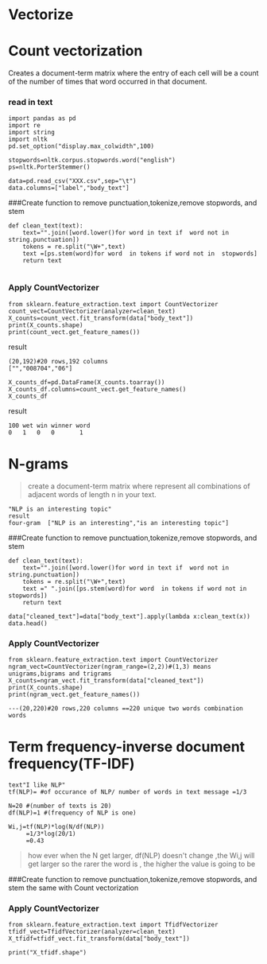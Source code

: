 # Vectorize

# Count vectorization
Creates a document-term matrix where the entry of each cell will be a count of the number of times that word occurred in that document.


### read in text
```
import pandas as pd
import re
import string
import nltk
pd.set_option("display.max_colwidth",100)

stopwords=nltk.corpus.stopwords.word("english")
ps=nltk.PorterStemmer()

data=pd.read_csv("XXX.csv",sep="\t")
data.columns=["label","body_text"]
```

###Create function to remove punctuation,tokenize,remove stopwords, and stem
```
def clean_text(text):
    text="".join([word.lower()for word in text if  word not in  string.punctuation])
    tokens = re.split("\W+",text)
    text =[ps.stem(word)for word  in tokens if word not in  stopwords]
    return text
    
```
### Apply CountVectorizer
```
from sklearn.feature_extraction.text import CountVectorizer
count_vect=CountVectorizer(analyzer=clean_text)
X_counts=count_vect.fit_transform(data["body_text"])
print(X_counts.shape)
print(count_vect.get_feature_names())

```
result
```
(20,192)#20 rows,192 columns
["","008704","06"]
```

```
X_counts_df=pd.DataFrame(X_counts.toarray())
X_counts_df.columns=count_vect.get_feature_names()
X_counts_df
```
result
```
100 wet win winner word
0   1   0   0       1
```



# N-grams
>create a document-term matrix where represent all combinations of adjacent words of length n in your text.
```
"NLP is an interesting topic"
result
four-gram  ["NLP is an interesting","is an interesting topic"]
```

###Create function to remove punctuation,tokenize,remove stopwords, and stem
```
def clean_text(text):
    text="".join([word.lower()for word in text if  word not in  string.punctuation])
    tokens = re.split("\W+",text)
    text =" ".join([ps.stem(word)for word  in tokens if word not in  stopwords])
    return text

data["cleaned_text"]=data["body_text"].apply(lambda x:clean_text(x))
data.head()
```
### Apply CountVectorizer
```
from sklearn.feature_extraction.text import CountVectorizer
ngram_vect=CountVectorizer(ngram_range=(2,2))#(1,3) means unigrams,bigrams and trigrams
X_counts=ngram_vect.fit_transform(data["cleaned_text"])
print(X_counts.shape)
print(ngram_vect.get_feature_names())

---(20,220)#20 rows,220 columns ==220 unique two words combination words
```


# Term frequency-inverse document frequency(TF-IDF)
```
text"I like NLP"
tf(NLP)= #of occurance of NLP/ number of words in text message =1/3

N=20 #(number of texts is 20)
df(NLP)=1 #(frequency of NLP is one)

Wi,j=tf(NLP)*log(N/df(NLP))
     =1/3*log(20/1)
     =0.43
```

>how ever when the N get larger, df(NLP) doesn't change ,the Wi,j will get larger
 so the rarer the word is , the higher the value is going to be

###Create function to remove punctuation,tokenize,remove stopwords, and stem
the same with Count vectorization

### Apply CountVectorizer
```
from sklearn.feature_extraction.text import TfidfVectorizer
tfidf_vect=TfidfVectorizer(analyzer=clean_text)
X_tfidf=tfidf_vect.fit_transform(data["body_text"])

print("X_tfidf.shape")
```


